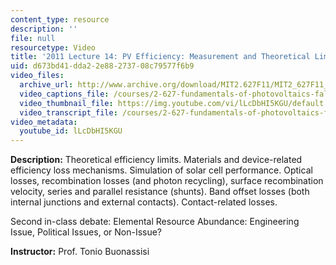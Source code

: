 ```yaml
---
content_type: resource
description: ''
file: null
resourcetype: Video
title: '2011 Lecture 14: PV Efficiency: Measurement and Theoretical Limits'
uid: d673bd41-dda2-2e88-2737-08c79577f6b9
video_files:
  archive_url: http://www.archive.org/download/MIT2.627F11/MIT2_627F11_lec14_300k.mp4
  video_captions_file: /courses/2-627-fundamentals-of-photovoltaics-fall-2013/bb0f913c8b60595aa091934fc2e2817a_lLcDbHI5KGU.vtt
  video_thumbnail_file: https://img.youtube.com/vi/lLcDbHI5KGU/default.jpg
  video_transcript_file: /courses/2-627-fundamentals-of-photovoltaics-fall-2013/8f9ccd929cfd41e980bcb78e94232fdf_lLcDbHI5KGU.pdf
video_metadata:
  youtube_id: lLcDbHI5KGU
---
```


**Description:** Theoretical efficiency limits. Materials and device-related efficiency loss mechanisms. Simulation of solar cell performance. Optical losses, recombination losses (and photon recycling), surface recombination velocity, series and parallel resistance (shunts). Band offset losses (both internal junctions and external contacts). Contact-related losses.

Second in-class debate: Elemental Resource Abundance: Engineering Issue, Political Issues, or Non-Issue?

**Instructor:** Prof. Tonio Buonassisi